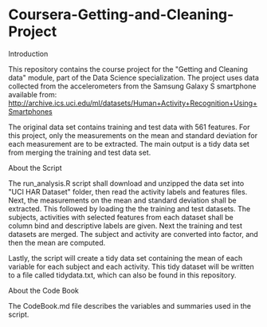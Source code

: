 # Coursera-Getting-and-Cleaning-Project

Introduction

This repository contains the course project for the "Getting and Cleaning data" module, part of the Data Science specialization. The project uses data collected from the accelerometers from the Samsung Galaxy S smartphone available from:
http://archive.ics.uci.edu/ml/datasets/Human+Activity+Recognition+Using+Smartphones

The original data set contains training and test data with 561 features.  For this project, only the measurements on the mean and standard deviation for each measurement are to be extracted.  The main output is a tidy data set from merging the training and test data set.

About the Script

The run_analysis.R script shall download and unzipped the data set into "UCI HAR Dataset" folder, then read the activity labels and features files.  Next, the measurements on the mean and standard deviation shall be extracted.  This followed by loading the the training and test datasets. The subjects, activities with selected features from each dataset shall be column bind and descriptive labels are given.  Next the training and test datasets are merged. The subject and activity are converted into factor, and then the mean are computed.  

Lastly, the script will create a tidy data set containing the mean of each variable for each subject and each activity. This tidy dataset will be written to a file called tidydata.txt, which can also be found in this repository.

About the Code Book

The CodeBook.md file describes the variables and summaries used in the script.
